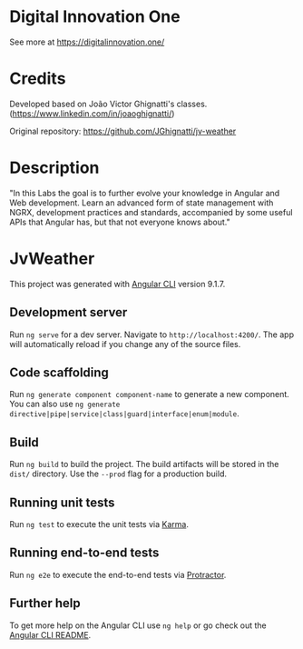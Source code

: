 # Digital Innovation One

See more at https://digitalinnovation.one/

# Credits

Developed based on João Victor Ghignatti's classes.
(https://www.linkedin.com/in/joaoghignatti/)

Original repository: https://github.com/JGhignatti/jv-weather

# Description

"In this Labs the goal is to further evolve your knowledge in Angular and Web development. Learn an advanced form of state management with NGRX, development practices and standards, accompanied by some useful APIs that Angular has, but that not everyone knows about."

# JvWeather

This project was generated with [Angular CLI](https://github.com/angular/angular-cli) version 9.1.7.

## Development server

Run `ng serve` for a dev server. Navigate to `http://localhost:4200/`. The app will automatically reload if you change any of the source files.

## Code scaffolding

Run `ng generate component component-name` to generate a new component. You can also use `ng generate directive|pipe|service|class|guard|interface|enum|module`.

## Build

Run `ng build` to build the project. The build artifacts will be stored in the `dist/` directory. Use the `--prod` flag for a production build.

## Running unit tests

Run `ng test` to execute the unit tests via [Karma](https://karma-runner.github.io).

## Running end-to-end tests

Run `ng e2e` to execute the end-to-end tests via [Protractor](http://www.protractortest.org/).

## Further help

To get more help on the Angular CLI use `ng help` or go check out the [Angular CLI README](https://github.com/angular/angular-cli/blob/master/README.md).
